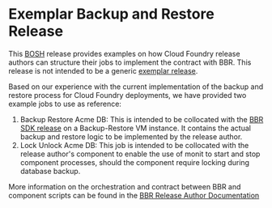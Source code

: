 # Exemplar Backup and Restore Release

This [BOSH](https://bosh.io/docs) release provides examples on how Cloud Foundry release authors can structure their jobs to implement the contract with BBR. This release is not intended to be a generic [exemplar release](https://github.com/cloudfoundry/exemplar-release). 

Based on our experience with the current implementation of the backup and restore process for Cloud Foundry deployments, we have provided two example jobs to use as reference:

1. Backup Restore Acme DB: This is intended to be collocated with the [BBR SDK release](https://github.com/pivotal-cf/backup-and-restore-sdk-release) on a Backup-Restore VM instance. It contains the actual backup and restore logic to be implemented by the release author.
1. Lock Unlock Acme DB: This job is intended to be collocated with the release author's component to enable the use of monit to start and stop component processes, should the component require locking during database backup.

More information on the orchestration and contract between BBR and component scripts can be found in the [BBR Release Author Documentation](http://www.boshbackuprestore.io/bosh-backup-and-restore/release_author_guide.html)
